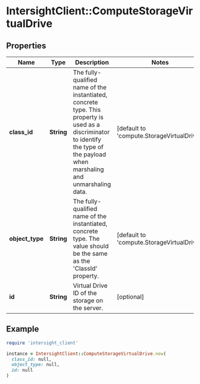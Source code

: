 # IntersightClient::ComputeStorageVirtualDrive

## Properties

| Name | Type | Description | Notes |
| ---- | ---- | ----------- | ----- |
| **class_id** | **String** | The fully-qualified name of the instantiated, concrete type. This property is used as a discriminator to identify the type of the payload when marshaling and unmarshaling data. | [default to &#39;compute.StorageVirtualDrive&#39;] |
| **object_type** | **String** | The fully-qualified name of the instantiated, concrete type. The value should be the same as the &#39;ClassId&#39; property. | [default to &#39;compute.StorageVirtualDrive&#39;] |
| **id** | **String** | Virtual Drive ID of the storage on the server. | [optional] |

## Example

```ruby
require 'intersight_client'

instance = IntersightClient::ComputeStorageVirtualDrive.new(
  class_id: null,
  object_type: null,
  id: null
)
```

